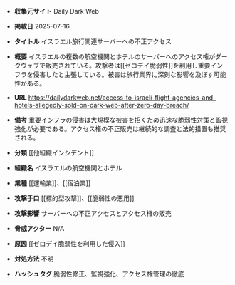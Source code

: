 - **収集元サイト**
Daily Dark Web

- **掲載日**
2025-07-16

- **タイトル**
イスラエル旅行関連サーバーへの不正アクセス

- **概要**
イスラエルの複数の航空機関とホテルのサーバーへのアクセス権がダークウェブで販売されている。攻撃者は[[ゼロデイ脆弱性]]を利用し重要インフラを侵害したと主張している。被害は旅行業界に深刻な影響を及ぼす可能性がある。

- **URL**
https://dailydarkweb.net/access-to-israeli-flight-agencies-and-hotels-allegedly-sold-on-dark-web-after-zero-day-breach/

- **備考**
重要インフラの侵害は大規模な被害を招くため迅速な脆弱性対策と監視強化が必要である。アクセス権の不正販売は継続的な調査と法的措置も推奨される。

- **分類**
[[他組織インシデント]]

- **組織名**
イスラエルの航空機関とホテル

- **業種**
[[運輸業]]、[[宿泊業]]

- **攻撃手口**
[[標的型攻撃]]、[[脆弱性の悪用]]

- **攻撃影響**
サーバーへの不正アクセスとアクセス権の販売

- **脅威アクター**
N/A

- **原因**
[[ゼロデイ脆弱性を利用した侵入]]

- **対処方法**
不明

- **ハッシュタグ**
脆弱性修正、監視強化、アクセス権管理の徹底
